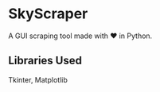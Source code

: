 # SkyScraper
A GUI scraping tool made with :heart: in Python.

## Libraries Used
Tkinter, Matplotlib

